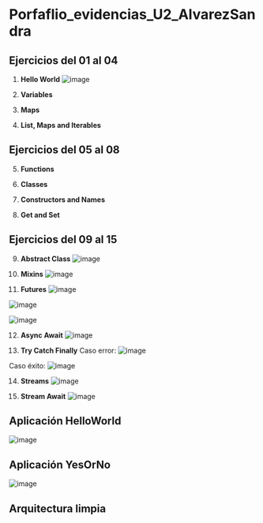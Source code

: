 # Porfaflio_evidencias_U2_AlvarezSandra

## Ejercicios del 01 al 04

1. **Hello World** 
![image](https://github.com/user-attachments/assets/17ffb474-b768-4d64-9172-b442b3d632da)

2. **Variables**

3. **Maps**

4. **List, Maps and Iterables**

## Ejercicios del 05 al 08

5. **Functions**

6. **Classes**

7. **Constructors and Names**

8. **Get and Set**


## Ejercicios del 09 al 15

9. **Abstract Class**
![image](https://github.com/user-attachments/assets/1dec73c4-fbc7-41e8-bfa0-70bb046225bb)

10. **Mixins**
![image](https://github.com/user-attachments/assets/d1504c42-838b-47c3-83aa-9c50769e266f)

11. **Futures**
![image](https://github.com/user-attachments/assets/7f7f37d2-ebdd-4bc7-a6d8-1ac197cfc420)

![image](https://github.com/user-attachments/assets/b5038558-de50-4df9-abd7-2d96239780af)

![image](https://github.com/user-attachments/assets/c47f6e19-1b8c-4169-8e35-06eb57f1e977)

12. **Async Await**
![image](https://github.com/user-attachments/assets/62865667-5dce-453c-8b96-2d71c1ec1ca4)

13. **Try Catch Finally**
Caso error:
![image](https://github.com/user-attachments/assets/6d7b21be-813d-466f-a7e7-0eec0a5d730f)

Caso éxito:
![image](https://github.com/user-attachments/assets/9cd51b8d-0425-4dfd-9048-fb02ba09351d)

14. **Streams**
![image](https://github.com/user-attachments/assets/bd396c66-3e52-4410-91b9-309519ba133c)

15. **Stream Await**
![image](https://github.com/user-attachments/assets/dcd1ed5d-c7b1-4c38-b38e-cf080058d679)


## Aplicación HelloWorld
![image](https://github.com/user-attachments/assets/e3301d44-de46-4b1b-a7e7-6274fe17989f)


## Aplicación YesOrNo
![image](https://github.com/user-attachments/assets/7d4624f0-7d0c-429d-b2ff-94bc634f3574)

## Arquitectura limpia
